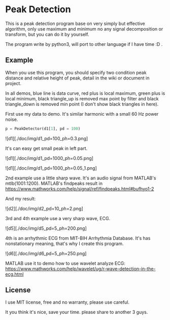 # Peak Detection

This is a peak detection program base on very simply but effective algorithm, only use maximum and minimum no any signal decomposition or transform, but you can do it by yourself.

The program write by python3, will port to other language if I have time :D .

## Example

When you use this program, you should specify two condition peak distance and
relative height of peak, detail in the wiki or document in project.

In all demos, blue line is data curve, red plus is local maximum,
green plus is local minimum, black triangle_up is removed max point by filter
and black triangle_down is removed min point (I don't show black triangles in here).

First use my data to demo. It's similar harmonic with a small 60 Hz power noise.

```py
p = PeakDetector(d1[1], pd = 100)
```
![d1][./doc/img/d1_pd=100_ph=0.3.png]

It's can easy get small peak in left part.

![d1][./doc/img/d1_pd=1000_ph=0.05.png]

![d1][./doc/img/d1_pd=1000_ph=0.05_1.png]

2nd example use a little sharp wave.
It's an audio signal from MATLAB's mtlb(1001:1200).
MATLAB's findpeaks result in 
https://www.mathworks.com/help/signal/ref/findpeaks.html#bufhyo1-2

And my result:

![d2][./doc/img/d2_pd=10_ph=2.png]

3rd and 4th example use a very sharp wave, ECG.

![d5][./doc/img/d5_pd=5_ph=200.png]

4th is an arrhythmic ECG from MIT-BIH Arrhythmia Database. It's has nonstationary meaning, that's why I create this program.

![d6][./doc/img/d6_pd=5_ph=250.png]

MATLAB use it to demo how to use wavelet analyze ECG:
https://www.mathworks.com/help/wavelet/ug/r-wave-detection-in-the-ecg.html


## License

I use MIT license, free and no warranty, please use careful.

It you think it's nice, save your time. please share to another 3 guys.



